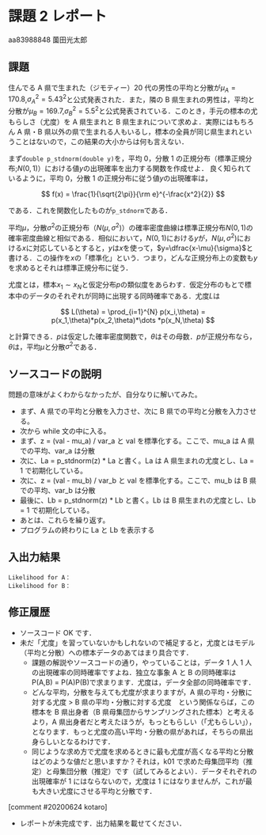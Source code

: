 # 課題 2 レポート

aa83988848 薗田光太郎

## 課題

住んでる A 県で生まれた（ジモティー）20 代の男性の平均と分散が$\mu_{A}=170.8$,$\sigma^2_{A}={5.43}^2$と公式発表された．また，隣の B 県生まれの男性は，平均と分散が$\mu_{B}=169.7$,$\sigma^2_{B}={5.5}^2$と公式発表されている．このとき，手元の標本の尤もらしさ（尤度）を A 県生まれと B 県生まれについて求めよ．実際にはもちろん A 県・B 県以外の県で生まれる人もいるし，標本の全員が同じ県生まれということはないので，この結果の大小からは何も言えない．

まず`double p_stdnorm(double y)`を，平均 0，分散 1 の正規分布（標準正規分布;$N(0,1)$）における値$y$の出現確率を出力する関数を作成せよ．
良く知られているように，平均 0，分散 1 の正規分布に従う値$y$の出現確率は，

$$
  f(x) = \frac{1}{\sqrt{2\pi}}{\rm e}^{-\frac{x^2}{2}}
$$

である．これを関数化したものが`p_stdnorm`である．

平均$\mu$，分散$\sigma^2$の正規分布（$N(\mu,\sigma^2)$）の確率密度曲線は標準正規分布$N(0,1)$の確率密度曲線と相似である．相似において，$N(0,1)$における$y$が，$N(\mu,\sigma^2)$における$x$に対応しているとすると，$y$は$x$を使って，$y=\dfrac{x-\mu}{\sigma}$と書ける．この操作を$x$の「標準化」という．つまり，どんな正規分布上の変数も$y$を求めるとそれは標準正規分布に従う．

尤度とは，標本$x_1\sim x_N$と仮定分布$p$の類似度をあらわす．仮定分布のもとで標本中のデータのそれぞれが同時に出現する同時確率である．尤度$L$は

$$
L(\theta) = \prod_{i=1}^{N} p(x_i,\theta) = p(x_1,\theta)*p(x_2,\theta)*\dots *p(x_N,\theta)
$$

と計算できる．$p$は仮定した確率密度関数で，$\theta$はその母数．$p$が正規分布なら，$\theta$は，平均$\mu$と分散$\sigma^2$である．

## ソースコードの説明

問題の意味がよくわからなかったが、自分なりに解いてみた。

- まず、A 県での平均と分散を入力させ、次に B 県での平均と分散を入力させる。
- 次から while 文の中に入る。
- まず、z = (val - mu_a) / var_a と val を標準化する。ここで、mu_a は A 県での平均、var_a は分散
- 次に、La = p_stdnorm(z) \* La と書く。La は A 県生まれの尤度とし、La = 1 で初期化している。
- 次に、z = (val - mu_b) / var_b と val を標準化する。ここで、mu_b は B 県での平均、var_b は分散
- 最後に、Lb = p_stdnorm(z) \* Lb と書く。Lb は B 県生まれの尤度とし、Lb = 1 で初期化している。
- あとは、これらを繰り返す。
- プログラムの終わりに La と Lb を表示する

## 入出力結果

```
Likelihood for A：
Likelihood for B：
```

## 修正履歴

- ソースコード OK です．
- 未だ「尤度」を習っていないかもしれないので補足すると，尤度とはモデル（平均と分散）への標本データのあてはまり具合です．
  - 課題の解説やソースコードの通り，やっていることは，データ 1 人 1 人の出現確率の同時確率ですよね．独立な事象 A と B の同時確率は P(A,B) = P(A)P(B)で求まります．尤度は，データ全部の同時確率です．
  - どんな平均，分散を与えても尤度が求まりますが，A 県の平均・分散に対する尤度 > B 県の平均・分散に対する尤度　という関係ならば，この標本を B 県出身者（B 県母集団からサンプリングされた標本）と考えるより，A 県出身者だと考えたほうが，もっともらしい（「尤もらしい」），となります．もっと尤度の高い平均・分散の県があれば，そちらの県出身らしいとなるわけです．
  - 同じような求め方で尤度を求めるときに最も尤度が高くなる平均と分散はどのような値だと思いますか？それは，k01 で求めた母集団平均（推定）と母集団分散（推定）です（試してみるとよい）．データそれぞれの出現確率が 1 にはならないので，尤度は 1 にはなりませんが，これが最も大きい尤度にさせる平均と分散です．

[comment #20200624 kotaro]
- レポートが未完成です．出力結果を載せてください．
